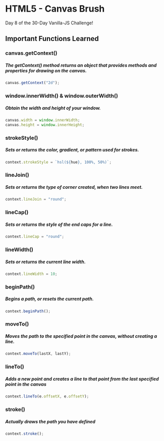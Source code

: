 # HTML5 - Canvas Brush
Day 8 of the 30-Day Vanilla-JS Challenge!

## Important Functions Learned
### canvas.getContext()
##### The getContext() method returns an object that provides methods and properties for drawing on the canvas.
```javascript
canvas.getContext("2d");
```
### window.innerWidth() & window.outerWidth()
##### Obtain the width and height of your window.
```javascript
canvas.width = window.innerWidth;
canvas.height = window.innerHeight;
```
### strokeStyle()
##### Sets or returns the color, gradient, or pattern used for strokes.
```javascript
context.strokeStyle = `hsl(${hue}, 100%, 50%)`;
```
### lineJoin()
##### Sets or returns the type of corner created, when two lines meet.
```javascript
context.lineJoin = "round";
```
### lineCap()
##### Sets or returns the style of the end caps for a line.
```javascript
context.lineCap = "round";
```
### lineWidth()
##### Sets or returns the current line width.
```javascript
context.lineWidth = 10;
```
### beginPath()
##### Begins a path, or resets the current path.
```javascript
context.beginPath();
```
### moveTo()
##### Moves the path to the specified point in the canvas, without creating a line.
```javascript
context.moveTo(lastX, lastY);
```
### lineTo()
##### Adds a new point and creates a line to that point from the last specified point in the canvas
```javascript
context.lineTo(e.offsetX, e.offsetY);
```
### stroke()
##### Actually draws the path you have defined
```javascript
context.stroke();
```
